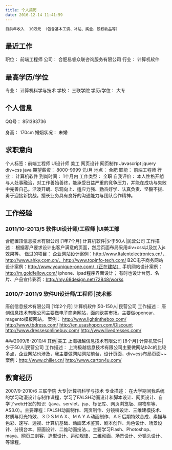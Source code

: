 ```yaml
---
title: 个人简历
date: 2016-12-14 11:41:59
---
```



``` bash
目前年收入  10万元 （包含基本工资、补贴、奖金、股权收益等）
```
## 最近工作
职位：	前端工程师
公司：	合肥易睿众联咨询服务有限公司
行业：	计算机软件	

## 最高学历/学位
专业：	计算机科学与技术
学校：	三联学院
学历/学位：	大专

## 个人信息
QQ号：	851393736
 
身高：	170cm
婚姻状况：	未婚



## 求职意向
个人标签：前端工程师 UI设计师 美工 网页设计 网页制作 Javascript jquery div+css java
期望薪资：	8000-9999 元/月
地点：	合肥
职能：	前端工程师
行业：	计算机软件
到岗时间：	1个月内
工作类型：	全职
自我评价：	本人性格开朗与人处事融洽，对工作善始善终，能承受日益严重的竞争压力，并能在成功与失败中完善自己。活泼开朗、乐观向上、适应力强、勤奋好学、认真负责、坚毅不拔、勇于迎接新挑战。擅长业务具有良好的沟通能力与团队合作精神。

## 工作经验

### 2011/10-2013/5	软件UI设计师/工程师 |UI美工部
合肥置顶信息技术有限公司 [1年7个月]
计算机软件|少于50人|民营公司
工作描述：	根据客户要求设计出客户满意的页面，然后页面布局采用div+css以及加入js效果等。
做过的项目：
企业网站设计案例：http://www.ltalentelectronics.cn/，http://www.ahky.com.cn/，http://www.topinfo-tech.com/
B2C电子商务网站设计案例：http://www.younique-one.com/（正在建站）
手机网站设计案例：http://m.goldfellow.com/
iphone、ipad程序界面设计；
有时也设计台历、名片、产品宣传彩页：http://my.68design.net/72848/works

### 2010/7-2011/9	软件UI设计师/工程师 |技术部
唐创信息技术有限公司 [1年2个月]
计算机软件|50-150人|民营公司
工作描述：	唐创信息技术有限公司主要做电子商务网站，面向欧美市场。主要做opencar、magento模板网站。
案例：
http://www.lightinthebox.com/
http://www.tbdress.com/
http://en.usashopcn.com/Discount
http://www.dressesonlinebuy.com/
http://www.livedresses.com/


###2009/8-2010/4	其他|美工 
上海极越信息技术有限公司 [8个月]
计算机软件|少于50人|民营公司
工作描述：	上海极越信息技术有限公司主要做网站b2c的比较多点，企业网站也涉及，我主要做网站网站前台，设计页面，div+css布局页面~~
案例：http://www.chilier.cn/
http://www.carton4u.com/

## 教育经历
2007/9-2010/6	三联学院
大专|计算机科学与技术
专业描述：	在大学期间我系统的学习动漫设计与制作课程，学习了FALSH动画设计和脚本设计、网页设计、自学了web开发的知识（java、servlet、jsp、标记库、网页浏览版、购物车等、AS3.0）。主要课程：FALSH动画制作、网页制作、分镜稿设计、三维建模技术、材质与灯光特效、３ＤＳＭＡＸ、ＭＡＹＡ动画制作、ＡＥ后期特效合成、素描与色彩、速写、透视、计算机基础、动画艺术鉴赏、剧本创作、角色设计、场景设计、分镜台本、原画设计、二维动画技法、。主要学习Flash、Photoshop、maya、网页三剑客、造型设计、运动规律、二维动画、场景设计、分镜头设计、等课程。